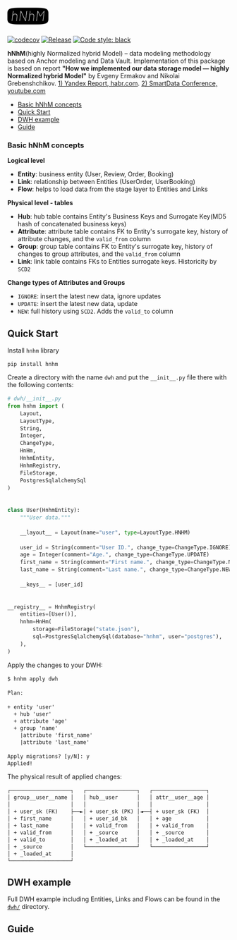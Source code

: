 # <img src="assets/logo.png" height="40px">
[![codecov](https://codecov.io/gh/marchinho11/hnhm/branch/main/graph/badge.svg?token=PFB1111T2D)](https://codecov.io/gh/marchinho11/hnhm)
[![Release](https://github.com/marchinho11/hnhm/actions/workflows/release.yaml/badge.svg?branch=main&event=push)](https://github.com/marchinho11/hnhm/actions/workflows/release.yaml)
[![Code style: black](https://img.shields.io/badge/code%20style-black-000000.svg)](https://github.com/psf/black)

**hNhM**(highly Normalized hybrid Model) – data modeling methodology based on Anchor modeling and Data Vault. Implementation of this package is based on report **"How we implemented our data storage model — highly Normalized hybrid Model"** by Evgeny Ermakov and Nikolai Grebenshchikov. 
[1) Yandex Report, habr.com](https://habr.com/ru/company/yandex/blog/557140/). [2) SmartData Conference, youtube.com](https://youtu.be/2fPqDvHsd0w)

* [Basic hNhM concepts](#basic-hnhm-concepts)
* [Quick Start](#quick-start)
* [DWH example](#dwh-example)
* [Guide](#guide)

### Basic hNhM concepts
**Logical level**
* **Entity**: business entity (User, Review, Order, Booking)
* **Link**: relationship between Entities (UserOrder, UserBooking)
* **Flow**: helps to load data from the stage layer to Entities and Links

**Physical level - tables**
* **Hub**: hub table contains Entity's Business Keys and Surrogate Key(MD5 hash of concatenated business keys)
* **Attribute**: attribute table contains FK to Entity's surrogate key, history of attribute changes, and the `valid_from` column
* **Group**: group table contains FK to Entity's surrogate key, history of changes to group attributes, and the `valid_from` column
* **Link**: link table contains FKs to Entities surrogate keys. Historicity by `SCD2`

**Change types of Attributes and Groups**
* `IGNORE`: insert the latest new data, ignore updates
* `UPDATE`: insert the latest new data, update
* `NEW`: full history using `SCD2`. Adds the `valid_to` column

## Quick Start
Install `hnhm` library
```shell
pip install hnhm
```

Create a directory with the name `dwh` and put the `__init__.py` file there with the following contents:
```python
# dwh/__init__.py
from hnhm import (
    Layout,
    LayoutType,
    String,
    Integer,
    ChangeType,
    HnHm,
    HnhmEntity,
    HnhmRegistry,
    FileStorage,
    PostgresSqlalchemySql
)


class User(HnhmEntity):
    """User data."""

    __layout__ = Layout(name="user", type=LayoutType.HNHM)

    user_id = String(comment="User ID.", change_type=ChangeType.IGNORE)
    age = Integer(comment="Age.", change_type=ChangeType.UPDATE)
    first_name = String(comment="First name.", change_type=ChangeType.NEW, group="name")
    last_name = String(comment="Last name.", change_type=ChangeType.NEW, group="name")

    __keys__ = [user_id]

    
__registry__ = HnhmRegistry(
    entities=[User()],
    hnhm=HnHm(
        storage=FileStorage("state.json"),
        sql=PostgresSqlalchemySql(database="hnhm", user="postgres"),
    ),
)
```

Apply the changes to your DWH:
```shell
$ hnhm apply dwh

Plan:

+ entity 'user'
  + hub 'user'
  + attribute 'age'
  + group 'name'
    |attribute 'first_name'
    |attribute 'last_name'

Apply migrations? [y/N]: y
Applied!
```

The physical result of applied changes:
```
┌───────────────────┐   ┌────────────────┐   ┌─────────────────┐
│ group__user__name │   │ hub__user      │   │ attr__user__age │
│                   │   │                │   │                 │
│ + user_sk (FK)    ├──►│ + user_sk (PK) │◄──┤ + user_sk (FK)  │
│ + first_name      │   │ + user_id_bk   │   │ + age           │
│ + last_name       │   │ + valid_from   │   │ + valid_from    │
│ + valid_from      │   │ + _source      │   │ + _source       │
│ + valid_to        │   │ + _loaded_at   │   │ + _loaded_at    │
│ + _source         │   └────────────────┘   └─────────────────┘
│ + _loaded_at      │
└───────────────────┘
```

## DWH example
Full DWH example including Entities, Links and Flows can be found in the [`dwh/`](dwh/) directory.

## Guide
